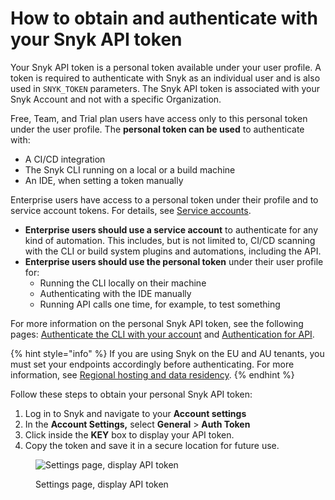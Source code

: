 # How to obtain and authenticate with your Snyk API token

Your Snyk API token is a personal token available under your user profile. A token is required to authenticate with Snyk as an individual user and is also used in `SNYK_TOKEN` parameters. The Snyk API token is associated with your Snyk Account and not with a specific Organization.

Free, Team, and Trial plan users have access only to this personal token under the user profile. The **personal token can be used** to authenticate with:

* A CI/CD integration
* The Snyk CLI running on a local or a build machine
* An IDE, when setting a token manually

Enterprise users have access to a personal token under their profile and to service account tokens. For details, see [Service accounts](../enterprise-configuration/service-accounts/).

* **Enterprise users should use a service account** to authenticate for any kind of automation. This includes, but is not limited to, CI/CD scanning with the CLI or build system plugins and automations, including the API.
* **Enterprise users should use the personal token** under their user profile for:
  * Running the CLI locally on their machine
  * Authenticating with the IDE manually
  * Running API calls one time, for example, to test something

For more information on the personal Snyk API token, see the following pages: [Authenticate the CLI with your account](../snyk-cli/authenticate-the-cli-with-your-account.md) and [Authentication for API](../snyk-api/authentication-for-api/).

{% hint style="info" %}
If you are using Snyk on the EU and AU tenants,  you must set your endpoints accordingly before authenticating. For more information, see [Regional hosting and data residency](../working-with-snyk/regional-hosting-and-data-residency.md).
{% endhint %}

Follow these steps to obtain your personal Snyk API token:

1. Log in to Snyk and navigate to your **Account settings**
2. In the **Account Settings,** select **General** > **Auth Token**
3. Click inside the **KEY** box to display your API token.
4. Copy the token and save it in a secure location for future use.

<figure><img src="../.gitbook/assets/Snyk Broker - API Token - Account settings - API Token box.png" alt="Settings page, display API token"><figcaption><p>Settings page, display API token</p></figcaption></figure>
